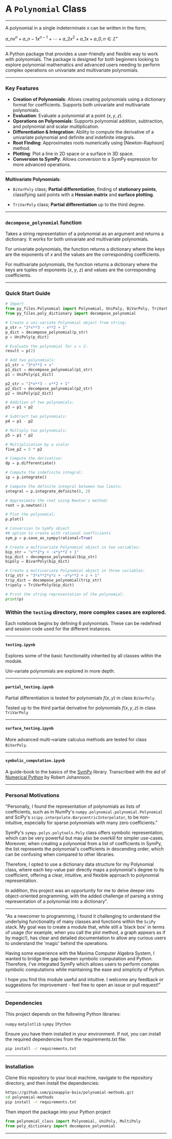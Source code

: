 # A `Polynomial` Class

----

A polynomial in a single indeterminate $x$ can be written in the form;

$a\_n x^n+a\_{n-1} x^{n-1}+\cdots+a\_2 x^2+a\_1 x+a\_0, n \in \mathbb{Z}^+$

----

A Python package that provides a user-friendly and flexible way to work with polynomials. The package is designed for both beginners looking to explore polynomial mathematics and advanced users needing to perform complex operations on univariate and multivariate polynomials. 

----

### Key Features

- **Creation of Polynomials**: Allows creating polynomials using a dictionary format for coefficients. Supports both univariate and multivariate polynomials.
- **Evaluation**: Evaluate a polynomial at a point $(x,y,z)$.
- **Operations on Polynomials**: Supports polynomial addition, subtraction, and polynomial and scalar multiplication.
- **Differentiation & Integration**: Ability to compute the derivative of a univariate polynomial and definite and indefinite integrals.
- **Root Finding**: Approximates roots numerically using [Newton-Raphson] method.
- **Plotting**: Plot a line in 2D space or a surface in 3D space.
- **Conversion to SymPy**: Allows conversion to a SymPy expression for more advanced operations.
----
**Multivariate Polynomials**: 
- `BiVarPoly` class;
**Partial differentiation**, finding of **stationary points**, classifying said points with a **Hessian matrix** and **surface plotting**.

- `TriVarPoly` class;
**Partial differentiation** up to the third degree.

----

### `decompose_polynomial` function

Takes a string representation of a polynomial as an argument and returns a dictionary. It works for both univariate and multivariate polynomials.

For univariate polynomials, the function returns a dictionary where the keys are the exponents of $x$ and the values are the corresponding coefficients.

For multivariate polynomials, the function returns a dictionary where the keys are tuples of exponents ($x$, $y$, $z$) and values are the corresponding coefficients.

----

### Quick Start Guide
```python
# Import
from py_files.Polynomial import Polynomial, UniPoly, BiVarPoly, TriVarPoly
from py_files.poly_dictionary import decompose_polynomial

# Create a uni-variate Polynomial object from string:
p_str = "2*x**3 - x**2 + 1"
p_dict = decompose_polynomial(p_str)
p = UniPoly(p_dict)

# Evaluate the polynomial for x = 2:
result = p(2)

# Add two polynomials:
p1_str = "3*x**2 + x"
p1_dict = decompose_polynomial(p1_str)
p1 = UniPoly(p1_dict)

p2_str = "2*x**3 - x**2 + 1"
p2_dict = decompose_polynomial(p2_str)
p2 = UniPoly(p2_dict)

# Addition of two polynomials:
p3 = p1 + p2

# Subtract two polynomials:
p4 = p1 - p2

# Multiply two polynomials:
p5 = p1 * p2

# Multiplication by a scalar
five_p2 = 5 * p2

# Compute the derivative:
dp = p.differentiate()

# Compute the indefinite integral:
ip = p.integrate()

# Compute the definite integral between two limits:
integral = p.integrate_definite(0, 2)

# Approximate the root using Newton's method:
root = p.newton(1)

# Plot the polynomial:
p.plot()

# Conversion to SymPy object
## option to create with rational coefficients
sym_p = p.save_as_sympy(rational=True)

# Create a multivariate Polynomial object in two variables:
bip_str = "x**2*y + -x*y**2 + 1"
bip_dict = decompose_polynomial(bip_str)
bipoly = BivarPoly(bip_dict)    

# Create a multivariate Polynomial object in three variables:
trip_str = "3*x**2*y*z + -x*y**2 + z + 1"
trip_dict = decompose_polynomial(trip_str)
tripoly = TriVarPoly(bip_dict)    

# Print the string representation of the polynomial:
print(p)
```
### Within the `testing` directory, more complex cases are explored. 

Each notebook begins by defining 6 polynomials. These can be redefined and session code used for the different instances.

----

#### `testing.ipynb`

Explores some of the basic functionality inherited by all classes within the module.

Uni-variate polynomials are explored in more depth.

----

#### `partial_testing.ipynb`

Partial differentiation is tested for polynomials $f(x,y)$ in class `BiVarPoly`.

Tested up to the third partial derivative for polynomials $f(x,y,z)$ in class `TriVarPoly`

----

#### `surface_testing.ipynb`

More advanced multi-variate calculus methods are tested for class `BiVarPoly`.

----

#### `symbolic_computation.ipynb`

A guide-book to the basics of the [SymPy](https://docs.sympy.org/latest/index.html) library. 
Transcribed with the aid of [Numerical Python](https://jrjohansson.github.io/numericalpython.html) by Robert Johannson.

----

### Personal Motivations

"Personally, I found the representation of polynomials as lists of coefficients, such as in NumPy's `numpy.polynomial.polynomial.Polynomial` and SciPy's `scipy.interpolate.BarycentricInterpolator`, to be non-intuitive, especially for sparse polynomials with many zero coefficients."

SymPy's `sympy.polys.polytools.Poly` class offers symbolic representation, which can be very powerful but may also be overkill for simpler use-cases. Moreover, when creating a polynomial from a list of coefficients in SymPy, the list represents the polynomial's coefficients in descending order, which can be confusing when compared to other libraries.

Therefore, I opted to use a dictionary data structure for my Polynomial class, where each key-value pair directly maps a polynomial's degree to its coefficient, offering a clear, intuitive, and flexible approach to polynomial representation.

In addition, this project was an opportunity for me to delve deeper into object-oriented programming, with the added challenge of parsing a string representation of a polynomial into a dictionary".

----

"As a newcomer to programming, I found it challenging to understand the underlying functionality of many classes and functions within the `SciPy` stack. My goal was to create a module that, while still a 'black box' in terms of usage (for example, when you call the plot method, a graph appears as if by magic!), has clear and detailed documentation to allow any curious users to understand the 'magic' behind the operations.

Having some experience with the Maxima Computer Algebra System, I wanted to bridge the gap between symbolic computation and Python. Therefore, I've integrated SymPy which allows users to perform complex symbolic computations while maintaining the ease and simplicity of Python.

I hope you find this module useful and intuitive. I welcome any feedback or suggestions for improvement - feel free to open an issue or pull request!"

----

### Dependencies

This project depends on the following Python libraries:

`numpy`
`matplotlib`
`sympy`
`IPython`

Ensure you have them installed in your environment. If not, you can install the required dependencies from the requirements.txt file:

```bash
pip install -r requirements.txt
```

----

### Installation

Clone this repository to your local machine, navigate to the repository directory, and then install the dependencies:

```bash
https://github.com/pineapple-bois/polynomial-methods.git
cd polynomial-methods
pip install -r requirements.txt
```
Then import the package into your Python project
```python
from polynomial_class import Polynomial, UniPoly, MultiPoly
from poly_dictionary import decompose_polynomial
```

----